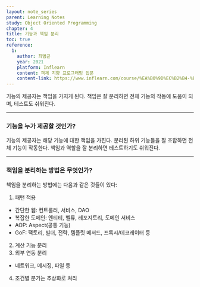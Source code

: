```yaml
---
layout: note_series
parent: Learning Notes
study: Object Oriented Programming
chapter: 4
title: 기능과 책임 분리
toc: true
reference:
  1: 
    author: 최범균
    year: 2021
    platform: Inflearn
    content: 객체 지향 프로그래밍 입문
    content-link: https://www.inflearn.com/course/%EA%B0%9D%EC%B2%B4-%EC%A7%80%ED%96%A5-%ED%94%84%EB%A1%9C%EA%B7%B8%EB%9E%98%EB%B0%8D-%EC%9E%85%EB%AC%B8#
---
```

기능의 제공자는 책임을 가지게 된다. 책임은 잘 분리하면 전체 기능의 작동에 도움이 되며, 테스트도 쉬워진다.

---

### 기능을 누가 제공할 것인가?

기능의 제공자는 해당 기능에 대한 책임을 가진다. 분리된 하위 기능들을 잘 조합하면 전체 기능이 작동한다. 책임과 역할을 잘 분리하면 테스트하기도 쉬워진다.

---

### 책임을 분리하는 방법은 무엇인가?

책임을 분리하는 방법에는 다음과 같은 것들이 있다:

1. 패턴 적용
  - 간단한 웹: 컨트롤러, 서비스, DAO
  - 복잡한 도메인: 엔티티, 벨류, 레포지토리, 도메인 서비스
  - AOP: Aspect(공통 기능)
  - GoF: 팩토리, 빌더, 전략, 템플릿 메서드, 프록시/데코레이터 등
2. 계산 기능 분리
3. 외부 연동 분리
  - 네트워크, 메시징, 파일 등
4. 조건별 분기는 추상화로 처리
